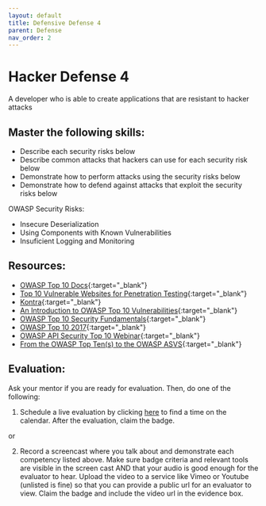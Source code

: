 ```yaml
---
layout: default
title: Defensive Defense 4
parent: Defense
nav_order: 2
---
```

# Hacker Defense 4

A developer who is able to create applications that are resistant to hacker attacks

## Master the following skills:

- Describe each security risks below
- Describe common attacks that hackers can use for each security risk below
- Demonstrate how to perform attacks using the security risks below
- Demonstrate how to defend against attacks that exploit the security risks below

OWASP Security Risks:

- Insecure Deserialization
- Using Components with Known Vulnerabilities
- Insuficient Logging and Monitoring

## Resources:

- [OWASP Top 10 Docs](https://owasp.org/www-project-top-ten/){:target="\_blank"}
- [Top 10 Vulnerable Websites for Penetration Testing](https://securitytrails.com/blog/vulnerable-websites-for-penetration-testing){:target="\_blank"}
- [Kontra](https://application.security/free-application-security-training){:target="\_blank"}
- [An Introduction to OWASP Top 10 Vulnerabilities](https://www.udemy.com/course/an-introduction-to-owasp-top-10-vulnerabilities/){:target="\_blank"}
- [OWASP Top 10 Security Fundamentals](https://codered.eccouncil.org/CourseDetails/owasp-top-10-security-fundamentals){:target="\_blank"}
- [OWASP Top 10 2017](https://www.youtube.com/watch?v=rWHvp7rUka8&list=PLyqga7AXMtPPuibxp1N0TdyDrKwP9H_jD){:target="\_blank"}
- [OWASP API Security Top 10 Webinar](https://www.youtube.com/watch?v=zTkv_9ChVPY){:target="\_blank"}
- [From the OWASP Top Ten(s) to the OWASP ASVS](https://www.youtube.com/watch?v=nvzMN5Z8DJI){:target="\_blank"}

## Evaluation:

Ask your mentor if you are ready for evaluation. Then, do one of the following:

1. Schedule a live evaluation by clicking [here](https://api.logro.io/widget/appointment/codex-evals/full-stack) to find a time on the calendar. After the evaluation, claim the badge.

or

2. Record a screencast where you talk about and demonstrate each competency listed above. Make sure badge criteria and relevant tools are visible in the screen cast AND that your audio is good enough for the evaluator to hear. Upload the video to a service like Vimeo or Youtube (unlisted is fine) so that you can provide a public url for an evaluator to view. Claim the badge and include the video url in the evidence box.
